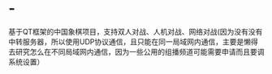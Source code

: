 # -
基于QT框架的中国象棋项目，支持双人对战、人机对战、网络对战(因为没有没有中转服务器，所以使用UDP协议通信，且只能在同一局域网内通信，主要是懒得去研究怎么在不同局域网内通信，因为一些公用的组播频道可能需要申请而且要调系统设置）
